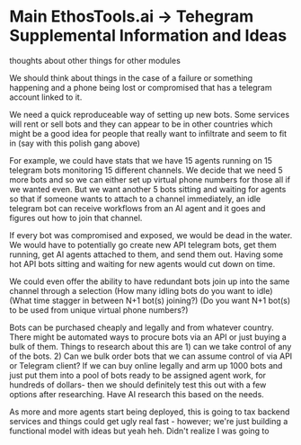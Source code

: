 # Main EthosTools.ai -> Tehegram Supplemental Information and Ideas

thoughts about other things for other modules

We should think about things in the case of a failure or something happening and a phone being lost or compromised that has a telegram account linked to it.  

We need a quick reproduceable way of setting up new bots.  Some services will rent or sell bots and they can appear to be in other countries which might be a good idea for people that really want to infiltrate and seem to fit in (say with this polish gang above)

For example, we could have stats that we have 15 agents running on 15 telegram bots monitoring 15 different channels.   We decide that we need 5 more bots and so we can either set up virtual phone numbers for those all if we wanted even.  But we want another 5 bots sitting and waiting for agents so that if someone wants to attach to a channel immediately, an idle telegram bot can receive workflows from an AI agent and it goes and figures out how to join that channel.

If every bot was compromised and exposed, we would be dead in the water.  We would have to potentially go create new API telegram bots, get them running, get AI agents attached to them, and send them out.  Having some hot API bots sitting and waiting for new agents would cut down on time.

We could even offer the ability to have redundant bots join up into the same channel through a selection (How many idling bots do you want to idle)  (What time stagger in between N+1 bot(s) joining?) (Do you want N+1 bot(s) to be used from unique virtual phone numbers?) 

Bots can be purchased cheaply and legally and from whatever country. There might be automated ways to procure bots via an API or just buying a bulk of them.  Things to research about this are 1) can we take control of any of the bots.  2)  Can we bulk order bots that we can assume control of via API or Telegram client?  If we can buy online legally and arm up 1000 bots and just put them into a pool of bots ready to be assigned agent work, for hundreds of dollars- then we should definitely test this out with a few options after researching.  Have AI research this based on the needs.

As more and more agents start being deployed, this is going to tax backend services and things could get ugly real fast - however; we're just building a functional model with ideas but yeah heh.  Didn't realize I was going to 
